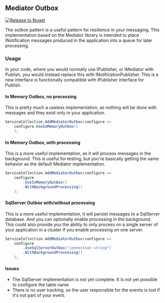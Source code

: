 ## Mediator Outbox 

[![Release to Nuget](https://github.com/tbd-develop/Mediator.Outbox/actions/workflows/release.yml/badge.svg)](https://github.com/tbd-develop/Mediator.Outbox/actions/workflows/release.yml)

The outbox pattern is a useful pattern for resilience in your messaging. This implementation based on the Mediator
library is intended to place INotification messages produced in the application into a queue for later processing.

### Usage

In your code, where you would normally use IPublisher, or IMediator with Publish, you would instead replace this with 
INotificationPublisher. This is a new interface is functionally compatible with IPublisher interface for Publish.

#### In Memory Outbox, no processing

This is pretty much a useless implementation, as nothing will be done with messages and they exist only in your application.

```csharp
ServiceCollection.AddMediatorOutbox(configure => 
    configure.UseInMemoryOutbox()
    );
```

#### In Memory Outbox, with processing

This is a more useful implementation, as it will process messages in the background. This is useful for testing, but you're basically 
getting the same behavior as the default Mediator implementation.

```csharp
ServiceCollection.AddMediatorOutbox(configure => 
    configure
        .UseInMemoryOutbox()
        .WithBackgroundProcessing()
    );
```

#### SqlServer Outbox with/without processing

This is a more useful implementation, it will persist messages to a SqlServer database. And you can optionally enable processing in the background. This could also provide you the ability 
to only process on a single server of your application in a cluster if you enable processing on one server.

```csharp 
ServiceCollection.AddMediatorOutbox(configure => 
    configure
        .UseSqlServerOutbox("connection string")
        .WithBackgroundProcessing()
    );
```

#### Issues 

* The SqlServer implementation is not yet complete. It is not yet possible to configure the table name
* There is no user tracking, so the user responsible for the events is lost if it's not part of your event.
